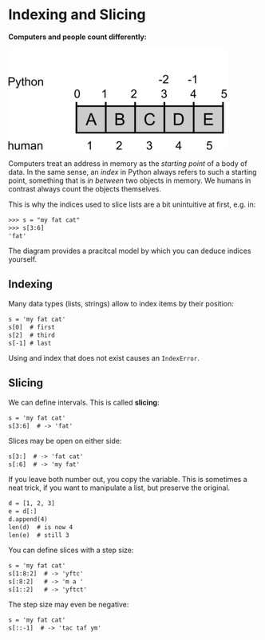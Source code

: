 
# Indexing and Slicing

**Computers and people count differently:**

![indices for humans and computers](images/indexing.png)

Computers treat an address in memory as the *starting point* of a body of data. In the same sense, an *index* in Python always refers to such a starting point, something that is *in between* two objects in memory. We humans in contrast always count the objects themselves.

This is why the indices used to slice lists are a bit unintuitive at first, e.g. in:

    >>> s = "my fat cat"
    >>> s[3:6]
    'fat'

The diagram provides a pracitcal model by which you can deduce indices yourself.

## Indexing

Many data types (lists, strings) allow to index items by their position:

    s = 'my fat cat'
    s[0]  # first
    s[2]  # third
    s[-1] # last

Using and index that does not exist causes an `IndexError`.

## Slicing

We can define intervals. This is called **slicing**:

    s = 'my fat cat'
    s[3:6]  # -> 'fat'

Slices may be open on either side:

    s[3:]  # -> 'fat cat'
    s[:6]  # -> 'my fat'

If you leave both number out, you copy the variable. This is sometimes a neat trick, if you want to manipulate a list, but preserve the original.

    d = [1, 2, 3]
    e = d[:]
    d.append(4)
    len(d)  # is now 4
    len(e)  # still 3

You can define slices with a step size:

    s = 'my fat cat'
    s[1:8:2]  # -> 'yftc'
    s[:8:2]   # -> 'm a '
    s[1::2]   # -> 'yftct'

The step size may even be negative:

    s = 'my fat cat'
    s[::-1]  # -> 'tac taf ym'
